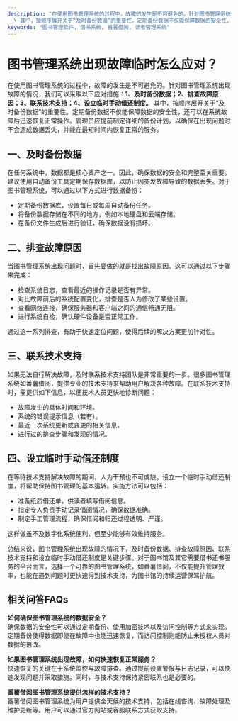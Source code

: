 ```yaml
---
description: "在使用图书管理系统的过程中，故障的发生是不可避免的。针对图书管理系统出现故障的情况，我们可以采取以下应对措施：**1、及时备份数据；2、排查故障原因；3、联系技术支持；4、设立临时手动借还制度。**\
  \ 其中，按顺序展开关于“及时备份数据”的重要性。定期备份数据不仅能保障数据的安全性，还可以在系统故障后迅速恢复正常操作。管理员应提前制定详细的备份计划，以确保在出现问题时不会造成数据丢失，并能在最短时间内恢复正常的服务。"
keywords: "图书管理软件, 借书系统, 番薯借阅, 读者管理系统"
---
```

# 图书管理系统出现故障临时怎么应对？

在使用图书管理系统的过程中，故障的发生是不可避免的。针对图书管理系统出现故障的情况，我们可以采取以下应对措施：**1、及时备份数据；2、排查故障原因；3、联系技术支持；4、设立临时手动借还制度。** 其中，按顺序展开关于“及时备份数据”的重要性。定期备份数据不仅能保障数据的安全性，还可以在系统故障后迅速恢复正常操作。管理员应提前制定详细的备份计划，以确保在出现问题时不会造成数据丢失，并能在最短时间内恢复正常的服务。

## **一、及时备份数据**

在任何系统中，数据都是核心资产之一。因此，确保数据的安全和完整至关重要。建议使用自动备份工具定期保存数据库，以防止因突发故障导致的数据丢失。对于图书管理系统，可以通过以下方式进行数据备份：

- 定期备份数据库，设置每日或每周自动备份任务。
- 将备份数据存储在不同的地方，例如本地硬盘和云端存储。
- 在备份文件生成后进行验证，确保数据没有损坏。

## **二、排查故障原因**

当图书管理系统出现问题时，首先要做的就是找出故障原因。这可以通过以下步骤来完成：

- 检查系统日志，查看最近的操作记录是否有异常。
- 对比故障前后的系统配置变化，排查是否人为修改了某些设置。
- 查看网络连接，确保服务器和客户端之间的通信畅通无阻。
- 进行系统自检，确认硬件设备是否正常工作。

通过这一系列排查，有助于快速定位问题，使得后续的解决方案更加针对性。

## **三、联系技术支持**

如果无法自行解决故障，及时联系技术支持团队是非常重要的一步。很多图书管理系统如番薯借阅，提供专业的技术支持来帮助用户解决各种故障。在联系技术支持时，需提供如下信息，以便技术人员更快地诊断问题：

- 故障发生的具体时间和环境。
- 系统的错误提示信息（若有）。
- 最近一次系统更新或变更的相关信息。
- 进行过的排查步骤和发现的情况。

## **四、设立临时手动借还制度**

在等待技术支持解决故障的期间，人为干预也不可或缺。设立一个临时手动借还制度，将帮助保持图书管理的基本运转。实施方法可以包括：

- 准备纸质借还单，供读者填写借阅信息。
- 指定专人负责手动记录借阅情况，确保数据准确。
- 制定手工管理流程，确保借阅和归还过程透明、严谨。

这样做虽不及数字化系统便利，但至少能够有效维持服务。

总结来说，图书管理系统出现故障的情况下，及时备份数据、排查故障原因、联系技术支持和设立临时手动借还制度是关键步骤。对于图书馆及其它需要借书还书服务的平台而言，选择一个可靠的图书管理系统，如番薯借阅，不仅能提升管理效率，也能在遇到问题时更快速得到技术支持，为图书馆的持续运营保驾护航。

## 相关问答FAQs

**如何确保图书管理系统的数据安全？**  
确保数据的安全性可以通过定期备份、使用加密技术以及访问控制等方式来实现。定期备份使得数据即使在故障中也能迅速恢复，而访问控制则能防止未授权人员对数据的篡改。

**如果图书管理系统出现故障，如何快速恢复正常服务？**  
快速恢复的关键在于系统监控与故障排查。通过提前设置警报与日志记录，可以快速发现问题并采取措施。同时，与技术支持保持紧密联系也是必要的。

**番薯借阅图书管理系统提供怎样的技术支持？**  
番薯借阅图书管理系统为用户提供全天候的技术支持，包括在线咨询、故障处理及维护更新等。用户可以通过官方网站或客服联系方式获取支持。
